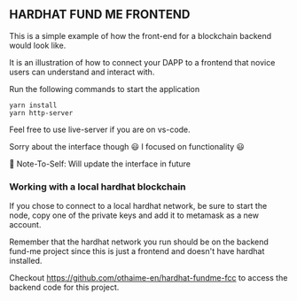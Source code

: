 ## HARDHAT FUND ME FRONTEND

This is a simple example of how the front-end for a blockchain backend would look like.

It is an illustration of how to connect your DAPP to a frontend that novice users can understand and interact with.

Run the following commands to start the application

```scripts
yarn install
yarn http-server
```

Feel free to use live-server if you are on vs-code.

Sorry about the interface though :smiley: I focused on functionality :smiley:

:notebook: Note-To-Self: Will update the interface in future

### Working with a local hardhat blockchain

If you chose to connect to a local hardhat network, be sure to start the node, copy one of the private keys and add it to metamask as a new account.

Remember that the hardhat network you run should be on the backend fund-me project since this is just a frontend and doesn't have hardhat installed.

Checkout https://github.com/othaime-en/hardhat-fundme-fcc to access the backend code for this project.
